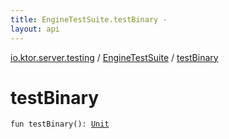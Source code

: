 ```yaml
---
title: EngineTestSuite.testBinary - 
layout: api
---
```


<div class='api-docs-breadcrumbs'><a href="../index.html">io.ktor.server.testing</a> / <a href="index.html">EngineTestSuite</a> / <a href="./test-binary.html">testBinary</a></div>

# testBinary

<div class="signature"><code><span class="keyword">fun </span><span class="identifier">testBinary</span><span class="symbol">(</span><span class="symbol">)</span><span class="symbol">: </span><a href="https://kotlinlang.org/api/latest/jvm/stdlib/kotlin/-unit/index.html"><span class="identifier">Unit</span></a></code></div>

